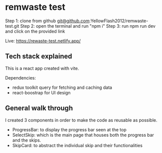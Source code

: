 # remwaste test

Step 1: clone from github git@github.com:YellowFlash2012/remwaste-test.git
Step 2: open the terminal and run "npm i"
Step 3: run npm run dev and click on the provided link

Live: https://rewaste-test.netlify.app/

## Tech stack explained
This is a react app created with vite.

Dependencies:
- redux toolkit query for fetching and caching data
- react-boostrap for UI design

## General walk through
I created 3 components in order to make the code as reusable as possible.
- ProgressBar: to display the progress bar seen at the top
- SelectSkip: which is the main page that houses both the progress bar and the skips.
- SkipCard: to abstract the individual skip and their functionalities

